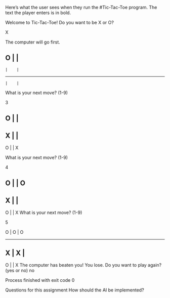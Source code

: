 Here’s what the user sees when they run the #Tic-Tac-Toe program. The text the player enters is in bold.

Welcome to Tic-Tac-Toe!
Do you want to be X or O?


X


The computer will go first.

O |    |
--------------
    |    |
--------------
    |    |
What is your next move? (1-9)


3



O |    |
--------------
X |     |
--------------
O |    | X

What is your next move? (1-9)


4


O |    | O
--------------
X  |    |
--------------
O |    | X
What is your next move? (1-9)


5


O | O | O

--------------
X  | X  |
--------------
O |     | X
The computer has beaten you! You lose.
Do you want to play again? (yes or no)
no



Process finished with exit code 0

Questions for this assignment
How should the AI be implemented?
